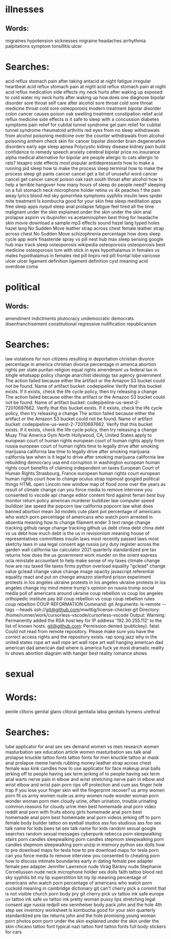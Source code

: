# illnesses

## Words:

migraines
hypotension
sicknesses
migraine
headaches
arrhythmia
palpitations
symptom
tonsillitis
ulcer

# Searches:

acid reflux stomach pain after taking antacid at night
fatigue irregular heartbeat
acid reflux stomach pain at night
acid reflux stomach pain at night
acid reflux medication side effects
my neck hurts after waking up exposed to cold water
my neck hurts after waking up
how.does one diagnose bipolar disorder
sore throat self care after alcohol
sore throat
cold sore throat medicine
throat cold sore
osteoporosis modern treatment
bipolar disorder
colon cancer causes
poison oak swelling treatment
constipation relief
acid reflux medicine side effects
is it safe to sleep with a concussion
diabetes symptoms
pain relief for cubital tunnel syndrome gel
pain relief for cubital tunnel syndrome
rheumatoid arthritis
red eyes from no sleep
withdrawals from alcohol poisoning medicine over the counter
withdrawals from alcohol poisoning
anthem check skin for cancer
bipolar disorder
brain degenerative disorders early age
sleep apnea
Polycystic kidney disease
kidney pain
build confidence to remedy speech anxiety
cerebral bipolar price no.insurance
alpha medical alternative for bipolar
are people allergic to cats allergic to rats?
lexapro side effects
most popular antidepressants
how to make a running pid sleep
how to make the process sleep terminal
how to make the process sleep
git pants cancer cancel
get a list of unuseful word cancer cancel
get cancer cancel
poison oak rash
south throat after alcohol
how to help a terrible hangover
how many hours of sleep do people need?
sleeping on a full stomach
neck microphone holder
retina vs 4k
peaches f the pain away lyrics
blood red sky
gonorrhea symptoms
syphilis
insulin laws
spider mite treatment
Is kombucha good for your skin
free sleep meditation apps
free sleep apps
nyquil sleep
anal prolapse
fatigue
feel tired all the time
malignant
under the skin explained
under the skin
under the skin
anal prolapse
aspirin vs ibuprofen vs acetaminophen
best thing for headache
skin movie
download a sample mp3 effects sound
hazel lang typed holes
hazel lang
No Sudden Move
leather strap across chest female
leather strap across chest
No Sudden Move
schizophrenia percentage
how does sleep cycle app work
finasteride spray vs pill
nest hub max sleep sensing
google hub max track sleep
osteoporosis wikipedia
osteoporosis
osteoporosis best medicine
osteoporosis
tom with stick in eyes
hypothalamus in females vs males
hypothalamus in females
red pill linpro
red pill
frontal lobe
varicose ulcer
ulcer
ligament definition
ligament definition
cyst meaning
acid overdose coma

# political

## Words:

amendment
indictments
plutocracy
undemocratic
democrats
disenfranchisement
constitutional
regressive
nullification
republicanism

# Searches:

law violations for non citizens resulting in deportation
christian divorce percentage in america
christian divorce percentage in america
abortion rights per state
puritan religion
equal rights amendment
us federal tax in single
whatsapp policy change
anarchist ideology
tax agency government
The action failed because either the artifact or the Amazon S3 bucket could not be found. Name of artifact bucket: codepipeline Verify that this bucket exists. If it exists, check the life cycle policy, then try releasing a change
The action failed because either the artifact or the Amazon S3 bucket could not be found. Name of artifact bucket: codepipeline-us-west-2-72010697662. Verify that this bucket exists. If it exists, check the life cycle policy, then try releasing a change
The action failed because either the artifact or the Amazon S3 bucket could not be found. Name of artifact bucket: codepipeline-us-west-2-72010697662. Verify that this bucket exists. If it exists, check the life cycle policy, then try releasing a change
Muay Thai America Gym North Hollywood, CA, United States
apply to european court of human rights
european court of human rights apply from russia
european court of human rights
time to legally drive after smoking marijuana california law
time to legally drive after smoking marijuana california law
when is it legal to drive after smoking marijuana california law
rebuilding democracy usa end corruption in washington
european human rights court
benefits of claiming independent on taxes
European Court of Human Rights Strasbourg, France
european human rights court
european human rights court
how to change oculus strap
topmost googled political things
HTML open Lincoln new window
map of flood zone over the years as result of climate change
can you force media to remove interview you consented to
vscode api change editor content
ford against ferrari
best buy monitor return policy
american murderer
buildizer law computer speed
buildizer law speed
the popcorn law california
popcorn law
what does banned abortion mean
3d models cute plant pot
percentage of americans who watch porn
percentage of americans who watch porn
arrested in absentia meaning
how to change filament ender 3
text range change tracking github
range change tracking github
us debt
china debt
china debt vs us debt
how much debt is the us in
revisionism meaning
house of representatives committees
insulin laws
most recently passed laws
most sketchy laws in usa
legal consent age russia
jury duty register
across the garden wall
california tax calculator 2021
quarterly standardized pre tax returns
how does the us government work
murder on the orient express
ucla reinstate
accountant to help make sense of my taxes
climate change
how are rsu taxed
file taxes firms
python overload equality
"gclead" change value
gclead change value
change image opacity
javascript referential equality
react and put on change
amazon stanford prison experiment
protests in los angeles ukraine
protests in los angeles ukraine
protests in los angeles
change my mind meme
trump's opinion on russia
trump social media
poll of americans around ukraine
coup rebellion vs coup
los angeles orthopedic institute pay bill
coup rebellion vs coup
coup rebellion rules
coup rebellion
COUP REFORMATION
Command: git Arguments: ls-remote --tags --heads ssh://git@github.com/mwittig/license-checker.git Directory: /home/runner/work/cursorless-vscode/cursorless-vscode Output: Warning: Permanently added the RSA host key for IP address '192.30.255.112' to the list of known hosts. git@github.com: Permission denied (publickey). fatal: Could not read from remote repository. Please make sure you have the correct access rights and the repository exists.
rap song jazz why in the united states
rope art wall
rope art wall
rope art wall hanging
american dad
american dad
american dad
where is america fuck ye
most dramatic reality tv shows
abortion diagram with hanger
best reality romance shows

# sexual

# Words:

penile
clitoris
genital
glans
clitoral
genitalia
labia
genitals
hymens
urethral

# Searches:

lube applicator for anal sex
sex demand women vs men research
women masturbation sex education article
women masturbation sex talk
anal prolapse
knuckle tattoo fonts
tattoo fonts for men
knuckle tattoo ar mask
anal prolapse
meme hands rubbing money
leather strap across chest female
wax kink candles
how to use applicator for face makeup
anal balls
jerking off to people having sex term
jerking of to people having sex term
anal warts
nerve pain in elbow and wrist stretching
nerve pain in elbow and wrist
elbow and wrist pain
porn rips off protection and cum ass
finger hole trap
if you lose your finger skin will the fingerprint recover?
us army women porn fit
us army women nude
us army women nude
wonder woman porn
wonder woman porn
men cloudy urine, often urination, trouble urinating
common.reasons for cloudy urine men
best homemade anal porn video reddit
anal porn with fruits
ebony girls homemade anal porn
best homemade anal porn
best homemade anal porn videos
jerking off to porn
female body builder
tattoo on eyeball
studios ass foo
studious ass foo
sex talk name for kids bees tal
sex talk name for kids
random sexual google searches
random sexual messages
cyberpunk rebecca porn
sleepwalking stairs porn candles
sleepwalking porn candles
stepmom sleepwalking porn candles
stepmom sleepwalking porn
unzip in memory python
sex dolls
how to pre download maps for tesla
how to pre download maps for tesla
porn
can you force media to remove interview you consented to
cheating porn
how to discuss intimate boundaries early in dating
female pee adapter
female pee adapter
Jennifer Lawrence nude
Virág Bárány nude
Stephanie Corneliussen nude
neck microphone holder
sex dolls
faith tattoo
blood red sky
syphilis
bit my lip superstition
bit my lip meaning
percentage of americans who watch porn
percentage of americans who watch porn
cuckold meaning in cambridge dictionary
git can't cherry pick a commit that is not visible
church porn
body pry
git cherry pick
uv tattoo ink safe europe
uv tattoo ink safe
uv tattoo ink
pretty woman
pussy lips stretching
legal consent age russia
redpill sex
sennheiser body pack
john and the hole
4th step sex inventory worksheet
Is kombucha good for your skin
quarterly standardized pre tax returns
john and the hole
promising young woman
porn photos
porn
porn
under the skin explained
under the skin
under the skin
chicano tattoo font
typical nazi tattoo font
tattoo fonts
full body stickers for cars
